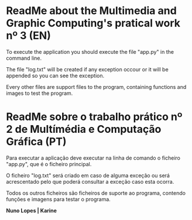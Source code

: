 # ReadMe about the Multimedia and Graphic Computing's pratical work nº 3 (EN)

To execute the application you should execute the file "app.py" in the command line.

The file "log.txt" will be created if any exception occour or it will be appended so you can see the exception.

Every other files are support files to the program, containing functions and images to test the program.

# ReadMe sobre o trabalho prático nº 2 de Multímédia e Computação Gráfica (PT)

Para executar a aplicação deve executar na linha de comando o ficheiro "app.py",
que é o ficheiro principal.

O ficheiro "log.txt" será criado em caso de alguma exceção ou será acrescentado pelo que poderá
consultar a exceção caso esta ocorra.

Todos os outros ficheiros são ficheiros de suporte ao programa, contendo funções e imagens para testar o programa.

**Nuno Lopes | Karine**